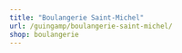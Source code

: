 ```yaml
---
title: "Boulangerie Saint-Michel"
url: /guingamp/boulangerie-saint-michel/
shop: boulangerie
---
```

